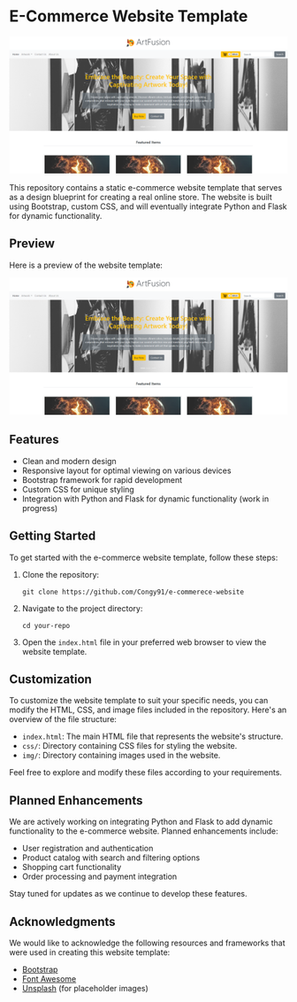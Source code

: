 # E-Commerce Website Template

![Website Preview](website_preview.png)

This repository contains a static e-commerce website template that serves as a design blueprint for creating a real online store. The website is built using Bootstrap, custom CSS, and will eventually integrate Python and Flask for dynamic functionality.

## Preview

Here is a preview of the website template:

![Website Preview](website_preview.png)

## Features

- Clean and modern design
- Responsive layout for optimal viewing on various devices
- Bootstrap framework for rapid development
- Custom CSS for unique styling
- Integration with Python and Flask for dynamic functionality (work in progress)

## Getting Started

To get started with the e-commerce website template, follow these steps:

1. Clone the repository:

   ```shell
   git clone https://github.com/Congy91/e-commerece-website
   ```

2. Navigate to the project directory:

   ```shell
   cd your-repo
   ```

3. Open the `index.html` file in your preferred web browser to view the website template.

## Customization

To customize the website template to suit your specific needs, you can modify the HTML, CSS, and image files included in the repository. Here's an overview of the file structure:

- `index.html`: The main HTML file that represents the website's structure.
- `css/`: Directory containing CSS files for styling the website.
- `img/`: Directory containing images used in the website.

Feel free to explore and modify these files according to your requirements.

## Planned Enhancements

We are actively working on integrating Python and Flask to add dynamic functionality to the e-commerce website. Planned enhancements include:

- User registration and authentication
- Product catalog with search and filtering options
- Shopping cart functionality
- Order processing and payment integration

Stay tuned for updates as we continue to develop these features.

## Acknowledgments

We would like to acknowledge the following resources and frameworks that were used in creating this website template:

- [Bootstrap](https://getbootstrap.com/)
- [Font Awesome](https://fontawesome.com/)
- [Unsplash](https://unsplash.com/) (for placeholder images)
